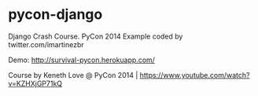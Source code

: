 pycon-django
============

Django Crash Course. PyCon 2014
Example coded by twitter.com/imartinezbr

Demo: http://survival-pycon.herokuapp.com/

Course by Keneth Love @ PyCon 2014 | 
https://www.youtube.com/watch?v=KZHXjGP71kQ
